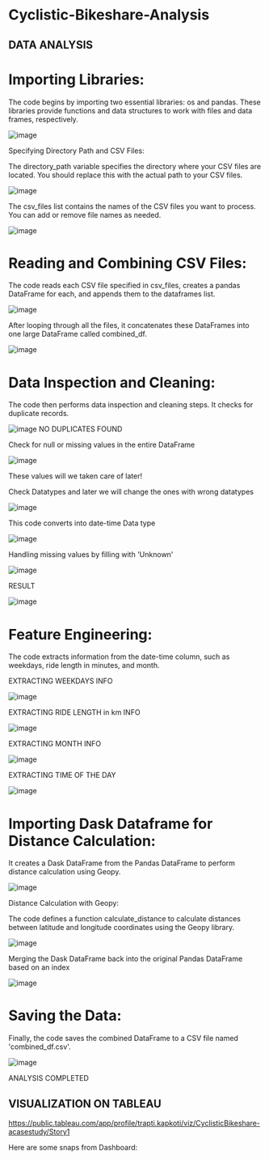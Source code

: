 # Cyclistic-Bikeshare-Analysis

## **DATA ANALYSIS**

# Importing Libraries:

The code begins by importing two essential libraries: os and pandas. These libraries provide functions and data structures to work with files and data frames, respectively.

![image](https://github.com/trapti099/Cyclistic-Bikeshare-Analysis/assets/63699608/7c003b0e-1e58-4af9-aec0-6fb1a9624ba7)


Specifying Directory Path and CSV Files:

The directory_path variable specifies the directory where your CSV files are located. You should replace this with the actual path to your CSV files.

![image](https://github.com/trapti099/Cyclistic-Bikeshare-Analysis/assets/63699608/b6d2d181-2032-4850-b5a8-e6c40bb18390)

The csv_files list contains the names of the CSV files you want to process. You can add or remove file names as needed.

![image](https://github.com/trapti099/Cyclistic-Bikeshare-Analysis/assets/63699608/0c8b5eea-5fb7-46ef-b1e2-7f10983b4324)

# Reading and Combining CSV Files:

The code reads each CSV file specified in csv_files, creates a pandas DataFrame for each, and appends them to the dataframes list.

![image](https://github.com/trapti099/Cyclistic-Bikeshare-Analysis/assets/63699608/90ec4dbb-9667-4939-96fe-88bc86d15743)

After looping through all the files, it concatenates these DataFrames into one large DataFrame called combined_df.

![image](https://github.com/trapti099/Cyclistic-Bikeshare-Analysis/assets/63699608/26756a62-6fa3-453a-896b-e0135ce3e89c)

# Data Inspection and Cleaning:

The code then performs data inspection and cleaning steps. It checks for duplicate records.

![image](https://github.com/trapti099/Cyclistic-Bikeshare-Analysis/assets/63699608/476b23fa-0e17-4b0b-aee2-9ee12d795f49)
NO DUPLICATES FOUND


Check for null or missing values in the entire DataFrame

![image](https://github.com/trapti099/Cyclistic-Bikeshare-Analysis/assets/63699608/916b1171-0c22-4c40-9a79-26d9778ae345)

These values will we taken care of later!

Check Datatypes and later we will change the ones with wrong datatypes

![image](https://github.com/trapti099/Cyclistic-Bikeshare-Analysis/assets/63699608/aa76727d-d35f-430f-9e82-6caa424aa704)

This code converts into date-time Data type

![image](https://github.com/trapti099/Cyclistic-Bikeshare-Analysis/assets/63699608/14a06612-0763-4b51-87c0-76886850732e)

Handling missing values by filling with 'Unknown'

![image](https://github.com/trapti099/Cyclistic-Bikeshare-Analysis/assets/63699608/f948587f-63dc-45fb-b431-4f8ff87e15a1)

RESULT

![image](https://github.com/trapti099/Cyclistic-Bikeshare-Analysis/assets/63699608/9c13c93b-aa0a-4cd0-8e6e-6414b66bb0de)

# Feature Engineering:

The code extracts information from the date-time column, such as weekdays, ride length in minutes, and month.

EXTRACTING WEEKDAYS INFO

![image](https://github.com/trapti099/Cyclistic-Bikeshare-Analysis/assets/63699608/bb28fac9-d644-4843-8d37-9a778a2b0814)

EXTRACTING RIDE LENGTH in km INFO 

![image](https://github.com/trapti099/Cyclistic-Bikeshare-Analysis/assets/63699608/9b4f1b00-0479-492e-8630-274755e58450)

EXTRACTING MONTH INFO

![image](https://github.com/trapti099/Cyclistic-Bikeshare-Analysis/assets/63699608/b7902dc3-26dc-4d7f-a554-d1a1f1506461)

EXTRACTING TIME OF THE DAY

![image](https://github.com/trapti099/Cyclistic-Bikeshare-Analysis/assets/63699608/b817950b-d9ce-4b00-8050-ffd1a21611a1)

# Importing Dask Dataframe for Distance Calculation:

It creates a Dask DataFrame from the Pandas DataFrame to perform distance calculation using Geopy.

![image](https://github.com/trapti099/Cyclistic-Bikeshare-Analysis/assets/63699608/1bc977cc-34c3-4abc-8db7-404f53c6c1e4)

Distance Calculation with Geopy:

The code defines a function calculate_distance to calculate distances between latitude and longitude coordinates using the Geopy library. 

![image](https://github.com/trapti099/Cyclistic-Bikeshare-Analysis/assets/63699608/3be89885-deb8-4f80-b973-b67028fd47c3)

Merging the Dask DataFrame back into the original Pandas DataFrame based on an index

![image](https://github.com/trapti099/Cyclistic-Bikeshare-Analysis/assets/63699608/91f3c47c-eeb9-4248-bde4-6a599fc7cbb9)

# Saving the Data:

Finally, the code saves the combined DataFrame to a CSV file named 'combined_df.csv'.

![image](https://github.com/trapti099/Cyclistic-Bikeshare-Analysis/assets/63699608/1946538c-2949-4510-a743-223dd5f3f663)

ANALYSIS COMPLETED 

## **VISUALIZATION ON TABLEAU**
https://public.tableau.com/app/profile/trapti.kapkoti/viz/CyclisticBikeshare-acasestudy/Story1

Here are some snaps from Dashboard:



















